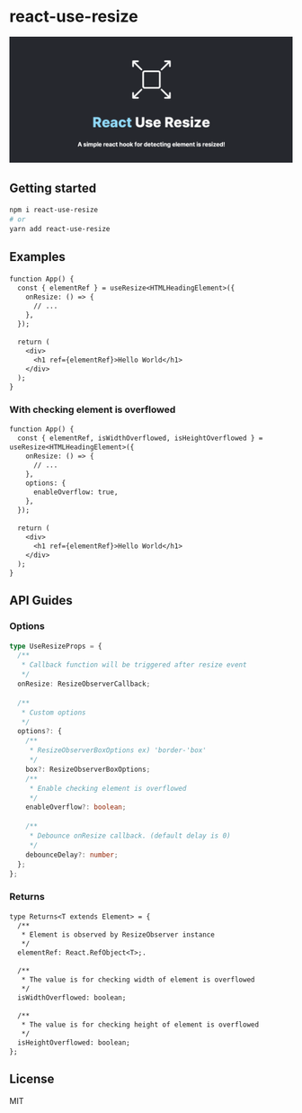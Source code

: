 # react-use-resize

<img src="./assets/main.png">

## Getting started

```bash
npm i react-use-resize
# or
yarn add react-use-resize
```

## Examples

```tsx
function App() {
  const { elementRef } = useResize<HTMLHeadingElement>({
    onResize: () => {
      // ...
    },
  });

  return (
    <div>
      <h1 ref={elementRef}>Hello World</h1>
    </div>
  );
}
```

### With checking element is overflowed

```tsx
function App() {
  const { elementRef, isWidthOverflowed, isHeightOverflowed } = useResize<HTMLHeadingElement>({
    onResize: () => {
      // ...
    },
    options: {
      enableOverflow: true,
    },
  });

  return (
    <div>
      <h1 ref={elementRef}>Hello World</h1>
    </div>
  );
}
```

## API Guides

### Options

```typescript
type UseResizeProps = {
  /**
   * Callback function will be triggered after resize event
   */
  onResize: ResizeObserverCallback;

  /**
   * Custom options
   */
  options?: {
    /**
     * ResizeObserverBoxOptions ex) 'border-'box'
     */
    box?: ResizeObserverBoxOptions;
    /**
     * Enable checking element is overflowed
     */
    enableOverflow?: boolean;

    /**
     * Debounce onResize callback. (default delay is 0)
     */
    debounceDelay?: number;
  };
};
```

### Returns

```tsx
type Returns<T extends Element> = {
  /**
   * Element is observed by ResizeObserver instance
   */
  elementRef: React.RefObject<T>;.

  /**
   * The value is for checking width of element is overflowed
   */
  isWidthOverflowed: boolean;

  /**
   * The value is for checking height of element is overflowed
   */
  isHeightOverflowed: boolean;
};
```

## License

MIT
